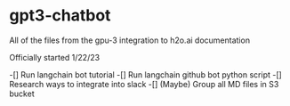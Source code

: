 # gpt3-chatbot
All of the files from the gpu-3 integration to h2o.ai documentation

Officially started 1/22/23

-[] Run langchain bot tutorial
-[] Run langchain github bot python script
-[] Research ways to integrate into slack
-[] (Maybe) Group all MD files in S3 bucket
